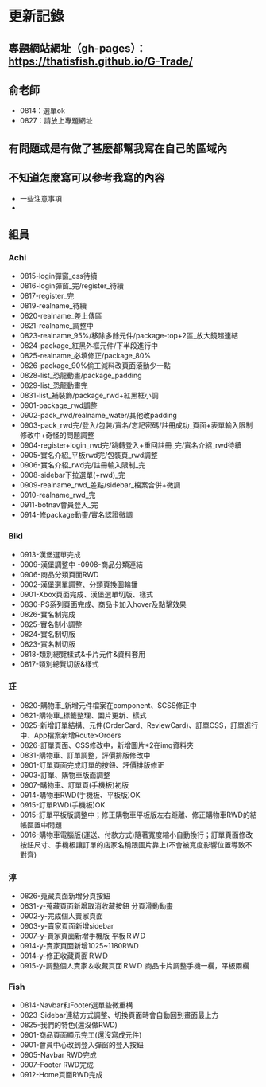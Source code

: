 # 更新記錄
## 專題網站網址（gh-pages）：https://thatisfish.github.io/G-Trade/

## 俞老師
- 0814：選單ok
- 0827：請放上專題網址 

## 有問題或是有做了甚麼都幫我寫在自己的區域內
## 不知道怎麼寫可以參考我寫的內容
- 一些注意事項
- 
## 組員
### Achi
-  0815-login彈窗_css待續
-  0816-login彈窗_完/register_待續
-  0817-register_完
-  0819-realname_待續
-  0820-realname_差上傳區
-  0821-realname_調整中
-  0823-realname_95%/移除多餘元件/package-top+2區_放大鏡超連結
-  0824-package_紅黑外框元件/下半段進行中
-  0825-realname_必填修正/package_80%
-  0826-package_90%偷工減料改頁面滾動少一點
-  0828-list_恐龍動畫/package_padding
-  0829-list_恐龍動畫完
-  0831-list_補裝飾/package_rwd+紅黑框小調
-  0901-package_rwd調整
-  0902-pack_rwd/realname_water/其他改padding
-  0903-pack_rwd完/登入/包裝/實名/忘記密碼/註冊成功_頁面+表單輸入限制修改中+奇怪的問題調整
-  0904-register+login_rwd完/跳轉登入+重回註冊_完/實名介紹_rwd待續
-  0905-實名介紹_平板rwd完/包裝頁_rwd調整
-  0906-實名介紹_rwd完/註冊輸入限制_完
-  0908-sidebar下拉選單(+rwd)_完
-  0909-realname_rwd_差點/sidebar_檔案合併+微調
-  0910-realname_rwd_完
-  0911-botnav會員登入_完
-  0914-修package動畫/實名認證微調
### Biki
- 0913-漢堡選單完成
- 0909-漢堡調整中
 -0908-商品分類連結 
- 0906-商品分類頁面RWD
- 0902-漢堡選單調整、分類頁換圖輪播
- 0901-Xbox頁面完成、漢堡選單切版、樣式
- 0830-PS系列頁面完成、商品卡加入hover及點擊效果
- 0826-實名制完成
- 0825-實名制小調整
- 0824-實名制切版
- 0823-實名制切版
- 0818-類別總覽樣式&卡片元件&資料套用
- 0817-類別總覽切版&樣式
### 玨
- 0820-購物車_新增元件檔案在component、SCSS修正中
- 0821-購物車_標籤整理、圖片更新、樣式
- 0825-新增訂單結構、元件(OrderCard、ReviewCard)、訂單CSS，訂單進行中、App檔案新增Route>Orders
- 0826-訂單頁面、CSS修改中，新增圖片*2在img資料夾
- 0831-購物車、訂單調整，評價排版修改中
- 0901-訂單頁面完成訂單的按鈕、評價排版修正
- 0903-訂單、購物車版面調整
- 0907-購物車、訂單頁(手機板)初版
- 0914-購物車RWD(手機板、平板版)OK
- 0915-訂單RWD(手機板)OK
- 0915-訂單平板版調整中；修正購物車平板版左右距離、修正購物車RWD的結帳區置中問題
- 0916-購物車電腦版(運送、付款方式)隨著寬度縮小自動換行；訂單頁面修改按鈕尺寸、手機板讓訂單的店家名稱跟圖片靠上(不會被寬度影響位置導致不對齊)
### 淳
- 0826-蒐藏頁面新增分頁按鈕
- 0831-y-蒐藏頁面新增取消收藏按鈕 分頁滑動動畫
- 0902-y-完成個人賣家頁面
- 0903-y-賣家頁面新增sidebar
- 0907-y-賣家頁面新增手機版 平板ＲＷＤ
- 0914-y-賣家頁面新增1025~1180RWD
- 0914-y-修正收藏頁面ＲＷＤ
- 0915-y-調整個人賣家＆收藏頁面ＲＷＤ 商品卡片調整手機一欄，平板兩欄
### Fish
- 0814-Navbar和Footer選單些微重構
- 0823-Sidebar連結方式調整、切換頁面時會自動回到畫面最上方
- 0825-我們的特色(還沒做RWD)
- 0901-商品頁面顯示完工(還沒寫成元件)
- 0901-會員中心改到登入彈窗的登入按鈕
- 0905-Navbar RWD完成
- 0907-Footer RWD完成
- 0912-Home頁面RWD完成
